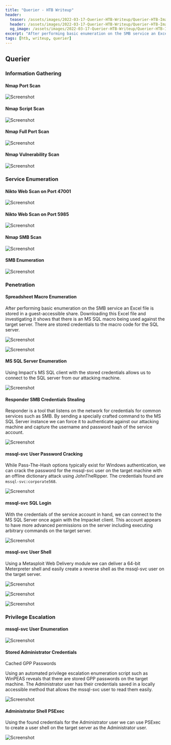 ```yaml
---
title: "Querier - HTB Writeup"
header: 
  teaser: /assets/images/2022-03-17-Querier-HTB-Writeup/Querier-HTB-Image.png
  header: /assets/images/2022-03-17-Querier-HTB-Writeup/Querier-HTB-Image.png
  og_image: /assets/images/2022-03-17-Querier-HTB-Writeup/Querier-HTB-Image.png
excerpt: "After performing basic enumeration on the SMB service an Excel file is stored in a guest-accessible share. Downloading this Excel file and investigating it shows that there is an MS SQL macro being used against the target server. There are stored credentials to the macro code for the SQL server."
tags: [htb, writeup, querier]
---
```

## Querier

### Information Gathering

#### Nmap Port Scan

![Screenshot](/assets/images/2022-03-17-Querier-HTB-Writeup/Screenshot_20220320_121044.png)

#### Nmap Script Scan

![Screenshot](/assets/images/2022-03-17-Querier-HTB-Writeup/Screenshot_20220320_121109.png)

#### Nmap Full Port Scan

![Screenshot](/assets/images/2022-03-17-Querier-HTB-Writeup/Screenshot_20220320_121030.png)

#### Nmap Vulnerability Scan

![Screenshot](/assets/images/2022-03-17-Querier-HTB-Writeup/Screenshot_20220320_121016.png)

### Service Enumeration

#### Nikto Web Scan on Port 47001

![Screenshot](/assets/images/2022-03-17-Querier-HTB-Writeup/Screenshot_20220320_130750.png)

#### Nikto Web Scan on Port 5985

![Screenshot](/assets/images/2022-03-17-Querier-HTB-Writeup/Screenshot_20220320_130815.png)

#### Nmap SMB Scan

![Screenshot](/assets/images/2022-03-17-Querier-HTB-Writeup/Screenshot_20220320_131100.png)

#### SMB Enumeration

![Screenshot](/assets/images/2022-03-17-Querier-HTB-Writeup/Screenshot_20220320_121521.png)

### Penetration

#### Spreadsheet Macro Enumeration

After performing basic enumeration on the SMB service an Excel file is stored in a guest-accessible share. Downloading this Excel file and investigating it shows that there is an MS SQL macro being used against the target server. There are stored credentials to the macro code for the SQL server.

![Screenshot](/assets/images/2022-03-17-Querier-HTB-Writeup/Screenshot_20220320_121834.png)

![Screenshot](/assets/images/2022-03-17-Querier-HTB-Writeup/Screenshot_20220320_121920.png)

#### MS SQL Server Enumeration

Using Impact's MS SQL client with the stored credentials allows us to connect to the SQL server from our attacking machine.

![Screenshot](/assets/images/2022-03-17-Querier-HTB-Writeup/Screenshot_20220320_122402.png)

#### Responder SMB Credentials Stealing

Responder is a tool that listens on the network for credentials for common services such as SMB. By sending a specially crafted command to the MS SQL Server instance we can force it to authenticate against our attacking machine and capture the username and password hash of the service account.

![Screenshot](/assets/images/2022-03-17-Querier-HTB-Writeup/Screenshot_20220320_122520.png)

#### mssql-svc User Password Cracking

While Pass-The-Hash options typically exist for Windows authentication, we can crack the password for the mssql-svc user on the target machine with an offline dictionary attack using JohnTheRipper. The credentials found are `mssql-svc:corporate568`.

![Screenshot](/assets/images/2022-03-17-Querier-HTB-Writeup/Screenshot_20220320_122813.png)

#### mssql-svc SQL Login

With the credentials of the service account in hand, we can connect to the MS SQL Server once again with the Impacket client. This account appears to have more advanced permissions on the server including executing arbitrary commands on the target server.

![Screenshot](/assets/images/2022-03-17-Querier-HTB-Writeup/Screenshot_20220320_123020.png)

#### mssql-svc User Shell

Using a Metasploit Web Delivery module we can deliver a 64-bit Meterpreter shell and easily create a reverse shell as the mssql-svc user on the target server.

![Screenshot](/assets/images/2022-03-17-Querier-HTB-Writeup/Screenshot_20220320_123612.png)

![Screenshot](/assets/images/2022-03-17-Querier-HTB-Writeup/Screenshot_20220320_123641.png)

![Screenshot](/assets/images/2022-03-17-Querier-HTB-Writeup/Screenshot_20220320_123722.png)

### Privilege Escalation

#### mssql-svc User Enumeration

![Screenshot](/assets/images/2022-03-17-Querier-HTB-Writeup/Screenshot_20220320_123950.png)

#### Stored Administrator Credentials

Cached GPP Passwords

Using an automated privilege escalation enumeration script such as WinPEAS reveals that there are stored GPP passwords on the target machine. The Administrator user has their credentials saved in a locally accessible method that allows the mssql-svc user to read them easily.

![Screenshot](/assets/images/2022-03-17-Querier-HTB-Writeup/Screenshot_20220320_124610.png)

#### Administrator Shell PSExec

Using the found credentials for the Administrator user we can use PSExec to create a user shell on the target server as the Administrator user.

![Screenshot](/assets/images/2022-03-17-Querier-HTB-Writeup/Screenshot_20220320_124852.png)
